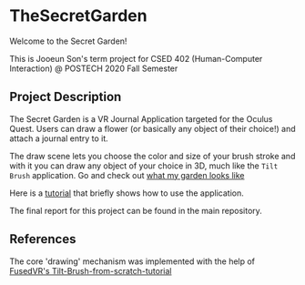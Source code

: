 # TheSecretGarden

Welcome to the Secret Garden!

This is Jooeun Son's term project for CSED 402 (Human-Computer Interaction)  @ POSTECH 2020 Fall Semester

## Project Description
The Secret Garden is a VR Journal Application targeted for the Oculus Quest.
Users can draw a flower (or basically any object of their choice!) and attach a journal entry to it.

The draw scene lets you choose the color and size of your brush stroke and with it you can draw any object of your choice in 3D, much like the `Tilt Brush` application. 
Go and check out [what my garden looks like](https://www.youtube.com/watch?v=XKpxw6VBhO8)

Here is a [tutorial](https://www.youtube.com/watch?v=1fhUzWhXV2I) that briefly shows how to use the application.

The final report for this project can be found in the main repository.

## References
The core 'drawing' mechanism was implemented with the help of [FusedVR's Tilt-Brush-from-scratch-tutorial](https://www.youtube.com/watch?v=eMJATZI0A7c&t=1538s)
